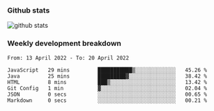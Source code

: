 ### Github stats

![github stats](http://github-readme-stats.vercel.app/api?username=wenwed&show_icons=true)

### Weekly development breakdown

<!--START_SECTION:waka-->

```text
From: 13 April 2022 - To: 20 April 2022

JavaScript   29 mins         ███████████▒░░░░░░░░░░░░░   45.26 %
Java         25 mins         █████████▓░░░░░░░░░░░░░░░   38.42 %
HTML         8 mins          ███▒░░░░░░░░░░░░░░░░░░░░░   13.42 %
Git Config   1 min           ▓░░░░░░░░░░░░░░░░░░░░░░░░   02.04 %
JSON         0 secs          ░░░░░░░░░░░░░░░░░░░░░░░░░   00.65 %
Markdown     0 secs          ░░░░░░░░░░░░░░░░░░░░░░░░░   00.21 %
```

<!--END_SECTION:waka-->


<!--
**wenwed/wenwed** is a ✨ _special_ ✨ repository because its `README.md` (this file) appears on your GitHub profile.

Here are some ideas to get you started:

- 🔭 I’m currently working on ...
- 🌱 I’m currently learning ...
- 👯 I’m looking to collaborate on ...
- 🤔 I’m looking for help with ...
- 💬 Ask me about ...
- 📫 How to reach me: ...
- 😄 Pronouns: ...
- ⚡ Fun fact: ...
-->
